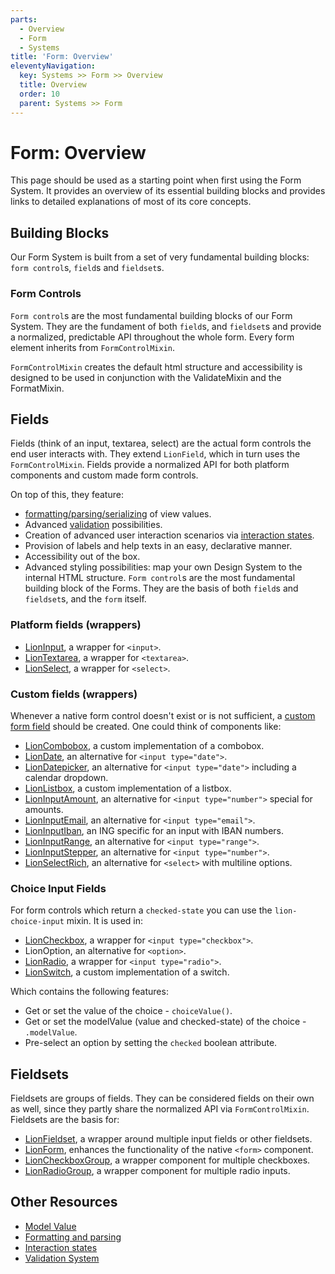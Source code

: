 ```yaml
---
parts:
  - Overview
  - Form
  - Systems
title: 'Form: Overview'
eleventyNavigation:
  key: Systems >> Form >> Overview
  title: Overview
  order: 10
  parent: Systems >> Form
---
```


# Form: Overview

This page should be used as a starting point when first using the Form System.
It provides an overview of its essential building blocks and provides links to detailed explanations of most of its core concepts.

## Building Blocks

Our Form System is built from a set of very fundamental building blocks: `form control`s, `field`s and `fieldset`s.

### Form Controls

`Form control`s are the most fundamental building blocks of our Form System.
They are the fundament of both `field`s, and `fieldset`s and provide a normalized, predictable API throughout the whole form. Every form element inherits from `FormControlMixin`.

`FormControlMixin` creates the default html structure and accessibility is designed to be used in conjunction with the ValidateMixin and the FormatMixin.

## Fields

Fields (think of an input, textarea, select) are the actual form controls the end user interacts with. They extend `LionField`, which in turn uses the `FormControlMixin`. Fields provide a normalized API for both platform components and custom made form controls.

On top of this, they feature:

- [formatting/parsing/serializing](./formatting-and-parsing.md) of view values.
- Advanced [validation](./validate.md) possibilities.
- Creation of advanced user interaction scenarios via [interaction states](./interaction-states.md).
- Provision of labels and help texts in an easy, declarative manner.
- Accessibility out of the box.
- Advanced styling possibilities: map your own Design System to the internal HTML structure.
  `Form control`s are the most fundamental building block of the Forms. They are the basis of
  both `field`s and `fieldset`s, and the `form` itself.

### Platform fields (wrappers)

- [LionInput](../../../components/input/overview.md), a wrapper for `<input>`.
- [LionTextarea](../../../components/textarea/overview.md), a wrapper for `<textarea>`.
- [LionSelect](../../../components/select/overview.md), a wrapper for `<select>`.

### Custom fields (wrappers)

Whenever a native form control doesn't exist or is not sufficient, a [custom form field](../../../guides/how-to/create-a-custom-field.md) should be created. One could think of components like:

- [LionCombobox](../../../components/combobox/overview.md), a custom implementation of a combobox.
- [LionDate](../../../components/input-date/overview.md), an alternative for `<input type="date">`.
- [LionDatepicker](../../../components/input-datepicker/overview.md), an alternative for `<input type="date">` including a calendar dropdown.
- [LionListbox](../../../components/listbox/overview.md), a custom implementation of a listbox.
- [LionInputAmount](../../../components/input-amount/overview.md), an alternative for `<input type="number">` special for amounts.
- [LionInputEmail](../../../components/input-email/overview.md), an alternative for `<input type="email">`.
- [LionInputIban](../../../components/input-iban/overview.md), an ING specific for an input with IBAN numbers.
- [LionInputRange](../../../components/input-range/overview.md), an alternative for `<input type="range">`.
- [LionInputStepper](../../../components/input-stepper/overview.md), an alternative for `<input type="number">`.
- [LionSelectRich](../../../components/select-rich/overview.md), an alternative for `<select>` with multiline options.

### Choice Input Fields

For form controls which return a `checked-state` you can use the `lion-choice-input` mixin. It is used in:

- [LionCheckbox](../../../components/checkbox-group/overview.md), a wrapper for `<input type="checkbox">`.
- LionOption, an alternative for `<option>`.
- [LionRadio](../../../components/radio-group/overview.md), a wrapper for `<input type="radio">`.
- [LionSwitch](../../../components/switch/overview.md), a custom implementation of a switch.

Which contains the following features:

- Get or set the value of the choice - `choiceValue()`.
- Get or set the modelValue (value and checked-state) of the choice - `.modelValue`.
- Pre-select an option by setting the `checked` boolean attribute.

## Fieldsets

Fieldsets are groups of fields. They can be considered fields on their own as well, since they partly share the normalized API via `FormControlMixin`. Fieldsets are the basis for:

- [LionFieldset](../../../components/fieldset/overview.md), a wrapper around multiple input fields or other fieldsets.
- [LionForm](../../../components/form/overview.md), enhances the functionality of the native `<form>` component.
- [LionCheckboxGroup](../../../components/checkbox-group/overview.md), a wrapper component for multiple checkboxes.
- [LionRadioGroup](../../../components/radio-group/overview.md), a wrapper component for multiple radio inputs.

## Other Resources

- [Model Value](./model-value.md)
- [Formatting and parsing](./formatting-and-parsing.md)
- [Interaction states](./interaction-states.md)
- [Validation System](./validate.md)

